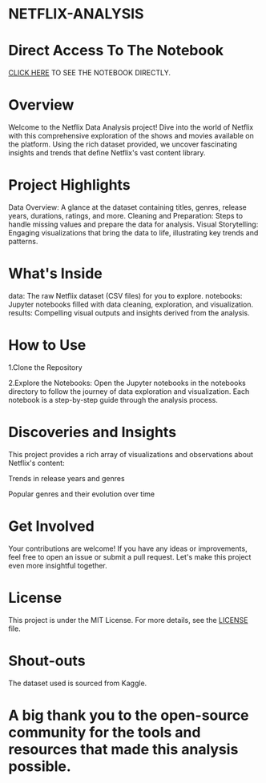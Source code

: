 # NETFLIX-ANALYSIS

# Direct Access To The Notebook
[CLICK HERE](https://nbviewer.org/github/MEHRAN-DEV-AI/NETFLIX-ANALYSIS/blob/main/NETFLIX%20ANALYSIS.ipynb) TO SEE THE NOTEBOOK DIRECTLY.
# Overview
 Welcome to the Netflix Data Analysis project! Dive into the world of Netflix with this comprehensive exploration of the shows and movies available on the platform. Using the rich dataset provided, we uncover fascinating insights and trends that define Netflix's vast content library.

# Project Highlights
Data Overview: A glance at the dataset containing titles, genres, release years, durations, ratings, and more.
Cleaning and Preparation: Steps to handle missing values and prepare the data for analysis.
Visual Storytelling: Engaging visualizations that bring the data to life, illustrating key trends and patterns.

# What's Inside
data: The raw Netflix dataset (CSV files) for you to explore.
notebooks: Jupyter notebooks filled with data cleaning, exploration, and visualization.
results: Compelling visual outputs and insights derived from the analysis.

# How to Use
1.Clone the Repository

2.Explore the Notebooks:
Open the Jupyter notebooks in the notebooks directory to follow the journey of data exploration and visualization. Each notebook is a step-by-step guide through the analysis process.

# Discoveries and Insights
This project provides a rich array of visualizations and observations about Netflix's content:

Trends in release years and genres

Popular genres and their evolution over time

# Get Involved
Your contributions are welcome! If you have any ideas or improvements, feel free to open an issue or submit a pull request. Let's make this project even more insightful together.

# License
This project is under the MIT License. For more details, see the [LICENSE](https://github.com/MEHRAN-DEV-AI/NETFLIX-ANALYSIS/blob/main/LICENSE) file.

# Shout-outs
The dataset used is sourced from Kaggle.


# A big thank you to the open-source community for the tools and resources that made this analysis possible.


